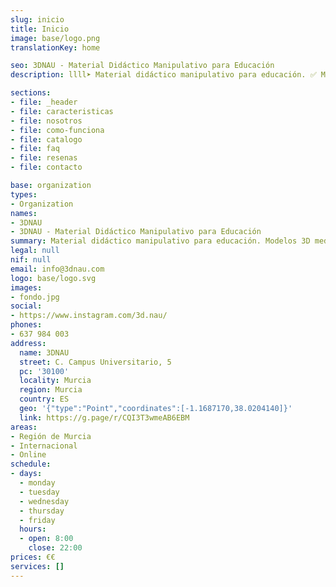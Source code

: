 ```yaml
---
slug: inicio
title: Inicio
image: base/logo.png
translationKey: home

seo: 3DNAU - Material Didáctico Manipulativo para Educación
description: llll➤ Material didáctico manipulativo para educación. ✅ Modelos 3D mediante impresión de materiales reponibles ✅ adaptados a todos los estudiantes.

sections:
- file: _header
- file: caracteristicas
- file: nosotros
- file: como-funciona
- file: catalogo
- file: faq
- file: resenas
- file: contacto

base: organization
types:
- Organization
names:
- 3DNAU
- 3DNAU - Material Didáctico Manipulativo para Educación
summary: Material didáctico manipulativo para educación. Modelos 3D mediante impresión de materiales reponibles adaptados a todos los estudiantes.
legal: null
nif: null
email: info@3dnau.com
logo: base/logo.svg
images:
- fondo.jpg
social:
- https://www.instagram.com/3d.nau/
phones:
- 637 984 003
address:
  name: 3DNAU
  street: C. Campus Universitario, 5
  pc: '30100'
  locality: Murcia
  region: Murcia
  country: ES
  geo: '{"type":"Point","coordinates":[-1.1687170,38.0204140]}'
  link: https://g.page/r/CQI3T3wmeAB6EBM
areas:
- Región de Murcia
- Internacional
- Online
schedule:
- days:
  - monday
  - tuesday
  - wednesday
  - thursday
  - friday
  hours:
  - open: 8:00
    close: 22:00
prices: €€
services: []
---
```

